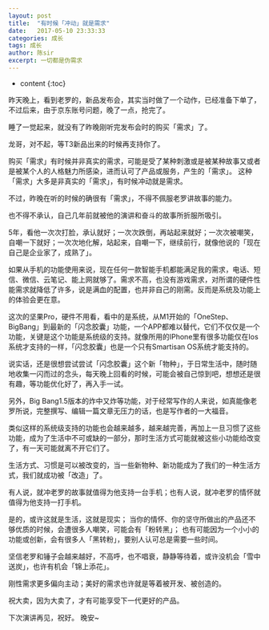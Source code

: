 ```yaml
---
layout: post
title:  "有时候「冲动」就是需求"
date:   2017-05-10 23:33:33
categories: 成长
tags: 成长
author: 陈sir
excerpt: 一切都是伪需求
---
```

* content
{:toc}

昨天晚上，看到老罗的，新品发布会，其实当时做了一个动作，已经准备下单了，不过后来，由于京东账号问题，晚了一点，抢完了。

睡了一觉起来，就没有了昨晚刚听完发布会时的购买「需求」了。

龙哥，对不起，等T3新品出来的时候再支持你了。

购买「需求」有时候并非真实的需求，可能是受了某种刺激或是被某种故事又或者是被某个人的人格魅力所感染，进而认可了产品或服务，产生的「需求」。
这种「需求」大多是非真实的「需求」，有时候冲动就是需求。

不过，昨晚在听的时候的确很有「需求」，不得不佩服老罗讲故事的能力。

也不得不承认，自己几年前就被他的演讲和奋斗的故事所折服所吸引。

5年，看他一次次打脸，承认就好；一次次跌倒，再站起来就好；一次次被嘲笑，自嘲一下就好；一次次地化解，站起来，自嘲一下，继续前行，就像他说的「现在自己是企业家了，成熟了」。

如果从手机的功能使用来说，现在任何一款智能手机都能满足我的需求，电话、短信、微信、云笔记、能上网就够了。需求不高，也没有游戏需求，对所谓的硬件性能需求就降低了许多，说是满血的配置，也并非自己的刚需。反而是系统及功能上的体验会更在意。

这次的坚果Pro，硬件不用看，看中的是系统，从M1开始的「OneStep、BigBang」到最新的「闪念胶囊」功能，一个APP都难以替代，它们不仅仅是一个功能，关键是这个功能是系统级的支持。就像所用的IPhone里有很多功能仅在Ios系统才支持的一样，「闪念胶囊」也是一个只有Smartisan OS系统才能支持的。

说实话，还是很想尝试尝试「闪念胶囊」这个新「物种」，于日常生活中，随时随地收集一闪而过的念头，每天晚上回看的时候，可能会被自己惊到吧，想想还是很有趣，等功能优化好了，再入手一试。

另外，Big Bang1.5版本的炸中又炸等功能，对于经常写作的人来说，如真能像老罗所说，完整撰写、编辑一篇文章无压力的话，也是写作者的一大福音。

类似这样的系统级支持的功能也会越来越多，越来越完善，再加上一旦习惯了这些功能，成为了生活中不可或缺的一部分，那时生活方式可能就被这些小功能给改变了，有一天可能就离不开它们了。

生活方式、习惯是可以被改变的，当一些新物种、新功能成为了我们的一种生活方式，我们就成功被「改造」了。

有人说，就冲老罗的故事就值得为他支持一台手机；也有人说，就冲老罗的情怀就值得为他支持一打手机。

是的，或许这就是生活，这就是现实；
当你的情怀、你的坚守所做出的产品还不够优质的时候，会遭很多人嘲笑，可能会有「粉转黑」；
也有可能因为一个小小的功能或创新，会有很多人「黑转粉」，要别人认可总是需要一些时间。

坚信老罗和锤子会越来越好，不高呼，也不唱衰，静静等待着，或许没机会「雪中送炭」，也许有机会「锦上添花」。

刚性需求更多偏向主动；美好的需求也许就是等着被开发、被创造的。

祝大卖，因为大卖了，才有可能享受下一代更好的产品。

下次演讲再见，祝好。
晚安~
